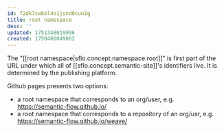 ```yaml
---
id: f2dk7cwbol4o1jsnd0cun1g
title: root namespace
desc: ''
updated: 1751348019996
created: 1750486049862
---
```



The "[[root namespace|sflo.concept.namespace.root]]" is first part of the URL under which all of [[sflo.concept.semantic-site]]'s identifiers live. It is determined by the publishing platform.

Github pages presents two options:

- a root namespace that corresponds to an org/user, e.g. https://semantic-flow.github.io/
- a root namespace that corresponds to a repository of an org/usr, e.g. https://semantic-flow.github.io/weave/
